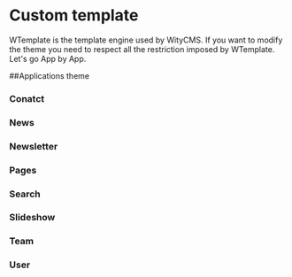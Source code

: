 # Custom template

WTemplate is the template engine used by WityCMS.
If you want to modify the theme you need to respect all the restriction imposed by WTemplate. 
Let's go App by App.

##Applications theme


### Conatct

### News

### Newsletter

### Pages

### Search

### Slideshow

### Team

### User